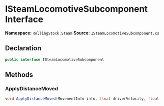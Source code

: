 # ISteamLocomotiveSubcomponent Interface

**Namespace:** `RollingStock.Steam`
**Source:** `ISteamLocomotiveSubcomponent.cs`

## Declaration

```csharp
public interface ISteamLocomotiveSubcomponent
```

## Methods

### ApplyDistanceMoved

```csharp
void ApplyDistanceMoved(MovementInfo info, float driverVelocity, float absReverser, float absThrottle, float driverPhase)
```

